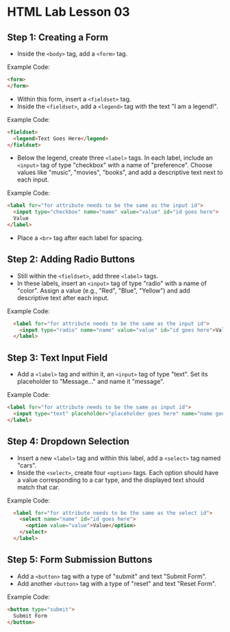 # HTML Lab Lesson 03

## Step 1: Creating a Form
- Inside the `<body>` tag, add a `<form>` tag.

Example Code:
```html
<form>
</form>
```

- Within this form, insert a `<fieldset>` tag.
- Inside the `<fieldset>`, add a `<legend>` tag with the text "I am a legend!".

Example Code:
```html
<fieldset>
  <legend>Text Goes Here</legend>
</fieldset>
```

- Below the legend, create three `<label>` tags. In each label, include an `<input>` tag of type "checkbox" with a name of "preference". Choose values like "music", "movies", "books", and add a descriptive text next to each input.

Example Code:
```html
<label for="for attribute needs to be the same as the input id">
  <input type="checkbox" name="name" value="value" id="id goes here">
  Value
</label>
```
- Place a `<br>` tag after each label for spacing.

## Step 2: Adding Radio Buttons
- Still within the `<fieldset>`, add three `<label>` tags.
- In these labels, insert an `<input>` tag of type "radio" with a name of "color". Assign a value (e.g., "Red", "Blue", "Yellow") and add descriptive text after each input.

Example Code:
```html
  <label for="for attribute needs to be the same as the input id">
    <input type="radio" name="name" value="value" id="id goes here">Value
  </label>
```

## Step 3: Text Input Field
- Add a `<label>` tag and within it, an `<input>` tag of type "text". Set its placeholder to "Message..." and name it "message".

Example Code:
```html
<label for="for attribute needs to be the same as input id">
  <input type="text" placeholder="placeholder goes here" name="name goes here" id="id goes here">
</label>
```

## Step 4: Dropdown Selection
- Insert a new `<label>` tag and within this label, add a `<select>` tag named "cars".
- Inside the `<select>`, create four `<option>` tags. Each option should have a value corresponding to a car type, and the displayed text should match that car.

Example Code:
```html
  <label for="for attribute needs to be the same as the select id">
    <select name="name" id="id goes here">
      <option value="value">Value</option>
    </select>
  </label>
```


## Step 5: Form Submission Buttons
- Add a `<button>` tag with a type of "submit" and text "Submit Form".
- Add another `<button>` tag with a type of "reset" and text "Reset Form".

Example Code:
```html
<button type="submit">
  Submit Form
</button>

```
